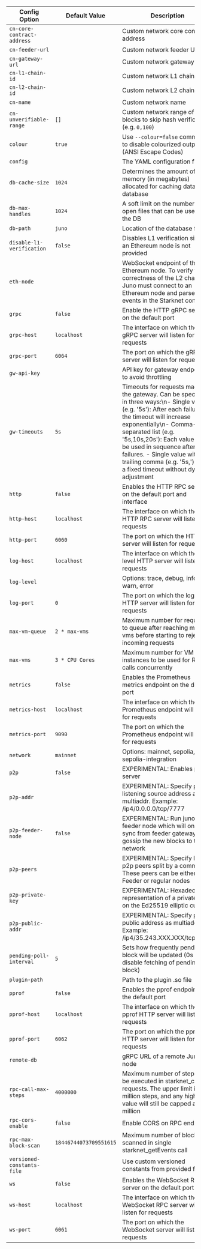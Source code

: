 <!-- This file is generated automatically. Any manual modifications will be overwritten. -->

| Config Option | Default Value | Description |
| - | - | - |
| `cn-core-contract-address` |  | Custom network core contract address |
| `cn-feeder-url` |  | Custom network feeder URL |
| `cn-gateway-url` |  | Custom network gateway URL |
| `cn-l1-chain-id` |  | Custom network L1 chain id |
| `cn-l2-chain-id` |  | Custom network L2 chain id |
| `cn-name` |  | Custom network name |
| `cn-unverifiable-range` | `[]` | Custom network range of blocks to skip hash verifications (e.g. `0,100`) |
| `colour` | `true` | Use `--colour=false` command to disable colourized outputs (ANSI Escape Codes) |
| `config` |  | The YAML configuration file |
| `db-cache-size` | `1024` | Determines the amount of memory (in megabytes) allocated for caching data in the database |
| `db-max-handles` | `1024` | A soft limit on the number of open files that can be used by the DB |
| `db-path` | `juno` | Location of the database files |
| `disable-l1-verification` | `false` | Disables L1 verification since an Ethereum node is not provided |
| `eth-node` |  | WebSocket endpoint of the Ethereum node. To verify the correctness of the L2 chain, Juno must connect to an Ethereum node and parse events in the Starknet contract |
| `grpc` | `false` | Enable the HTTP gRPC server on the default port |
| `grpc-host` | `localhost` | The interface on which the gRPC server will listen for requests |
| `grpc-port` | `6064` | The port on which the gRPC server will listen for requests |
| `gw-api-key` |  | API key for gateway endpoints to avoid throttling |
| `gw-timeouts` | `5s` | Timeouts for requests made to the gateway. Can be specified in three ways:\n- Single value (e.g. '5s'): After each failure, the timeout will increase exponentially\n- Comma-separated list (e.g. '5s,10s,20s'): Each value will be used in sequence after failures. - Single value with trailing comma (e.g. '5s,'): Uses a fixed timeout without dynamic adjustment |
| `http` | `false` | Enables the HTTP RPC server on the default port and interface |
| `http-host` | `localhost` | The interface on which the HTTP RPC server will listen for requests |
| `http-port` | `6060` | The port on which the HTTP server will listen for requests |
| `log-host` | `localhost` | The interface on which the log level HTTP server will listen for requests |
| `log-level` |  | Options: trace, debug, info, warn, error |
| `log-port` | `0` | The port on which the log level HTTP server will listen for requests |
| `max-vm-queue` | `2 * max-vms` | Maximum number for requests to queue after reaching max-vms before starting to reject incoming requests |
| `max-vms` | `3 * CPU Cores` | Maximum number for VM instances to be used for RPC calls concurrently |
| `metrics` | `false` | Enables the Prometheus metrics endpoint on the default port |
| `metrics-host` | `localhost` | The interface on which the Prometheus endpoint will listen for requests |
| `metrics-port` | `9090` | The port on which the Prometheus endpoint will listen for requests |
| `network` | `mainnet` | Options: mainnet, sepolia, sepolia-integration |
| `p2p` | `false` | EXPERIMENTAL: Enables p2p server |
| `p2p-addr` |  | EXPERIMENTAL: Specify p2p listening source address as multiaddr.  Example: /ip4/0.0.0.0/tcp/7777 |
| `p2p-feeder-node` | `false` | EXPERIMENTAL: Run juno as a feeder node which will only sync from feeder gateway and gossip the new blocks to the network |
| `p2p-peers` |  | EXPERIMENTAL: Specify list of p2p peers split by a comma. These peers can be either Feeder or regular nodes |
| `p2p-private-key` |  | EXPERIMENTAL: Hexadecimal representation of a private key on the Ed25519 elliptic curve |
| `p2p-public-addr` |  | EXPERIMENTAL: Specify p2p public address as multiaddr.  Example: /ip4/35.243.XXX.XXX/tcp/7777 |
| `pending-poll-interval` | `5` | Sets how frequently pending block will be updated (0s will disable fetching of pending block) |
| `plugin-path` |  | Path to the plugin .so file |
| `pprof` | `false` | Enables the pprof endpoint on the default port |
| `pprof-host` | `localhost` | The interface on which the pprof HTTP server will listen for requests |
| `pprof-port` | `6062` | The port on which the pprof HTTP server will listen for requests |
| `remote-db` |  | gRPC URL of a remote Juno node |
| `rpc-call-max-steps` | `4000000` | Maximum number of steps to be executed in starknet_call requests. The upper limit is 4 million steps, and any higher value will still be capped at 4 million |
| `rpc-cors-enable` | `false` | Enable CORS on RPC endpoints |
| `rpc-max-block-scan` | `18446744073709551615` | Maximum number of blocks scanned in single starknet_getEvents call |
| `versioned-constants-file` |  | Use custom versioned constants from provided file |
| `ws` | `false` | Enables the WebSocket RPC server on the default port |
| `ws-host` | `localhost` | The interface on which the WebSocket RPC server will listen for requests |
| `ws-port` | `6061` | The port on which the WebSocket server will listen for requests |
